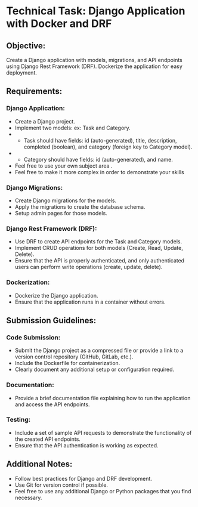 # Technical Task: Django Application with Docker and DRF
## Objective:
Create a Django application with models, migrations, and API endpoints using
Django Rest Framework (DRF). Dockerize the application for easy deployment.
## Requirements:
### Django Application:
- Create a Django project.
- Implement two models: ex: Task and Category.
- - Task should have fields: id (auto-generated), title,
description, completed (boolean), and category (foreign key
to Category model).
- - Category should have fields: id (auto-generated), and name.
- Feel free to use your own subject area .
- Feel free to make it more complex in order to demonstrate your skills
### Django Migrations:
- Create Django migrations for the models.
- Apply the migrations to create the database schema.
- Setup admin pages for those models.
### Django Rest Framework (DRF):
- Use DRF to create API endpoints for the Task and Category models.
- Implement CRUD operations for both models (Create, Read, Update,
Delete).
- Ensure that the API is properly authenticated, and only authenticated
users can perform write operations (create, update, delete).
### Dockerization:
- Dockerize the Django application.
- Ensure that the application runs in a container without errors.

## Submission Guidelines:
### Code Submission:
- Submit the Django project as a compressed file or provide a link to a
version control repository (GitHub, GitLab, etc.).
- Include the Dockerfile for containerization.
- Clearly document any additional setup or configuration required.
### Documentation:

- Provide a brief documentation file explaining how to run the application
and access the API endpoints.

### Testing:
- Include a set of sample API requests to demonstrate the functionality
of the created API endpoints.
- Ensure that the API authentication is working as expected.

## Additional Notes:
- Follow best practices for Django and DRF development.
- Use Git for version control if possible.
- Feel free to use any additional Django or Python packages that you find
necessary.